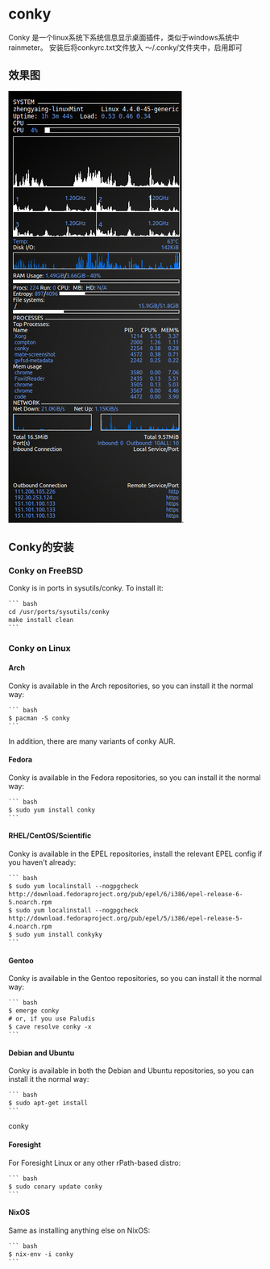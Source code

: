 # conky

Conky 是一个linux系统下系统信息显示桌面插件，类似于windows系统中rainmeter。
安装后将conkyrc.txt文件放入 ～/.conky/文件夹中，启用即可

## 效果图
![sceenshot](/images/conky-screenshot.png).

## Conky的安装

### Conky on FreeBSD

Conky is in ports in sysutils/conky. To install it:

    ``` bash
    cd /usr/ports/sysutils/conky
    make install clean
    ```

### Conky on Linux

#### Arch

Conky is available in the Arch repositories, so you can install it the normal way:

    ``` bash
    $ pacman -S conky
    ```

In addition, there are many variants of conky AUR.

#### Fedora

Conky is available in the Fedora repositories, so you can install it the normal way:

    ``` bash
    $ sudo yum install conky
    ```

#### RHEL/CentOS/Scientific

Conky is available in the EPEL repositories, install the relevant EPEL config if you haven't already:

    ``` bash
    $ sudo yum localinstall --nogpgcheck http://download.fedoraproject.org/pub/epel/6/i386/epel-release-6-5.noarch.rpm
    $ sudo yum localinstall --nogpgcheck http://download.fedoraproject.org/pub/epel/5/i386/epel-release-5-4.noarch.rpm
    $ sudo yum install conkyky
    ```

#### Gentoo

Conky is available in the Gentoo repositories, so you can install it the normal way:

    ``` bash
    $ emerge conky
    # or, if you use Paludis
    $ cave resolve conky -x
    ```

#### Debian and Ubuntu

Conky is available in both the Debian and Ubuntu repositories, so you can install it the normal way:

    ``` bash
    $ sudo apt-get install 
    ```
conky
#### Foresight

For Foresight Linux or any other rPath-based distro:

    ``` bash
    $ sudo conary update conky
    ```

#### NixOS

Same as installing anything else on NixOS:

    ``` bash
    $ nix-env -i conky
    ```
